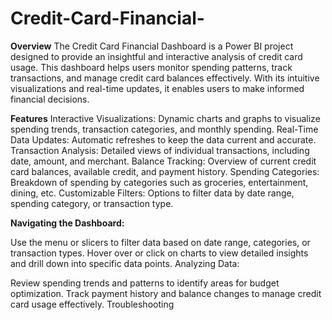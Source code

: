 # Credit-Card-Financial-


**Overview**
The Credit Card Financial Dashboard is a Power BI project designed to provide an insightful and interactive analysis of credit card usage. This dashboard helps users monitor spending patterns, track transactions, and manage credit card balances effectively. With its intuitive visualizations and real-time updates, it enables users to make informed financial decisions.

**Features**
Interactive Visualizations: Dynamic charts and graphs to visualize spending trends, transaction categories, and monthly spending.
Real-Time Data Updates: Automatic refreshes to keep the data current and accurate.
Transaction Analysis: Detailed views of individual transactions, including date, amount, and merchant.
Balance Tracking: Overview of current credit card balances, available credit, and payment history.
Spending Categories: Breakdown of spending by categories such as groceries, entertainment, dining, etc.
Customizable Filters: Options to filter data by date range, spending category, or transaction type.

**Navigating the Dashboard:**

Use the menu or slicers to filter data based on date range, categories, or transaction types.
Hover over or click on charts to view detailed insights and drill down into specific data points.
Analyzing Data:

Review spending trends and patterns to identify areas for budget optimization.
Track payment history and balance changes to manage credit card usage effectively.
Troubleshooting
